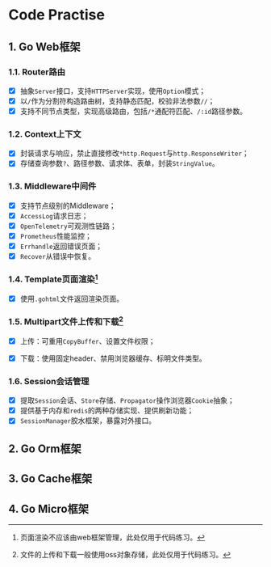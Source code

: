 # Code Practise

## 1. Go Web框架

### 1.1. Router路由

- [x] 抽象`Server`接口，支持`HTTPServer`实现，使用`Option`模式；
- [x] 以`/`作为分割符构造路由树，支持静态匹配，校验非法参数`//`；
- [x] 支持不同节点类型，实现高级路由，包括`/*`通配符匹配、`/:id`路径参数。

### 1.2. Context上下文

- [x] 封装请求与响应，禁止直接修改`*http.Request`与`http.ResponseWriter`；
- [x] 存储查询参数`?`、路径参数、请求体、表单，封装`StringValue`。

### 1.3. Middleware中间件

- [x] 支持节点级别的Middleware；
- [x] `AccessLog`请求日志；
- [x] `OpenTelemetry`可观测性链路；
- [x] `Prometheus`性能监控；
- [x] `Errhandle`返回错误页面；
- [x] `Recover`从错误中恢复。

### 1.4. Template页面渲染[^1]

- [x] 使用`.gohtml`文件返回渲染页面。

  [^1]: 页面渲染不应该由web框架管理，此处仅用于代码练习。

### 1.5. Multipart文件上传和下载[^2]

- [x] 上传：可重用`CopyBuffer`、设置文件权限；
- [x] 下载：使用固定header、禁用浏览器缓存、标明文件类型。

  [^2]: 文件的上传和下载一般使用oss对象存储，此处仅用于代码练习。

### 1.6. Session会话管理

- [x] 提取`Session`会话、`Store`存储、`Propagator`操作浏览器`Cookie`抽象；
- [x] 提供基于内存和`redis`的两种存储实现、提供刷新功能；
- [x] `SessionManager`胶水框架，暴露对外接口。

## 2. Go Orm框架

## 3. Go Cache框架

## 4. Go Micro框架
